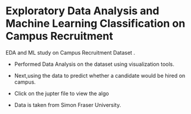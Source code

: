 # Exploratory Data Analysis and Machine Learning Classification on Campus Recruitment
 
 EDA and ML study on Campus Recruitment Dataset .


 - Performed Data Analysis on the dataset using visualization tools.
 
 - Next,using the data to predict whether a candidate would be hired on campus.
 - Click on the jupter file to view the algo
 - Data is taken from Simon Fraser University.
 
